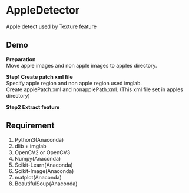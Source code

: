 # AppleDetector
Apple detect used by Texture feature

## Demo  
**Preparation**    
Move apple images and non apple images to apples directory.  

**Step1  Create patch xml file**  
Specify apple region and non apple region used imglab.  
Create applePatch.xml and nonapplePath.xml. (This xml file set in apples directory)

**Step2 Extract feature**  

## Requirement  
1. Python3(Anaconda)  
2. dlib + imglab  
3. OpenCV2 or OpenCV3  
4. Numpy(Anaconda)  
5. Scikit-Learn(Anaconda)  
6. Scikit-Image(Anaconda)  
7. matplot(Anaconda)  
8. BeautifulSoup(Anaconda)  
